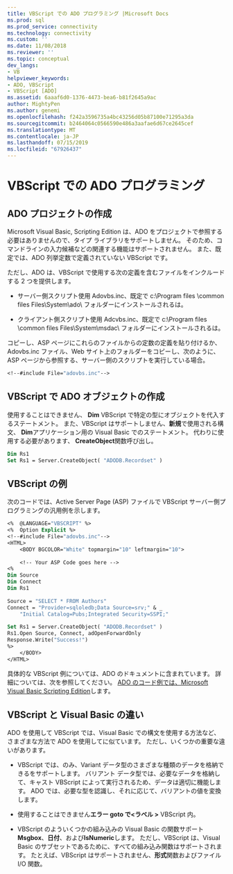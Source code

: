 ```yaml
---
title: VBScript での ADO プログラミング |Microsoft Docs
ms.prod: sql
ms.prod_service: connectivity
ms.technology: connectivity
ms.custom: ''
ms.date: 11/08/2018
ms.reviewer: ''
ms.topic: conceptual
dev_langs:
- VB
helpviewer_keywords:
- ADO, VBScript
- VBScript [ADO]
ms.assetid: 6aaaf6d0-1376-4473-bea6-b81f2645a9ac
author: MightyPen
ms.author: genemi
ms.openlocfilehash: f242a3596735a4bc43256d05b87100e71295a3da
ms.sourcegitcommit: b2464064c0566590e486a3aafae6d67ce2645cef
ms.translationtype: MT
ms.contentlocale: ja-JP
ms.lasthandoff: 07/15/2019
ms.locfileid: "67926437"
---
```

# <a name="vbscript-ado-programming"></a>VBScript での ADO プログラミング
## <a name="creating-an-ado-project"></a>ADO プロジェクトの作成  
 Microsoft Visual Basic, Scripting Edition は、ADO をプロジェクトで参照する必要はありませんので、タイプ ライブラリをサポートしません。 そのため、コマンドラインの入力候補などの関連する機能はサポートされません。 また、既定では、ADO 列挙定数で定義されていない VBScript です。  
  
 ただし、ADO は、VBScript で使用する次の定義を含むファイルをインクルードする 2 つを提供します。  
  
-   サーバー側スクリプト使用 Adovbs.inc、既定で c:\Program files \common files Files\System\ado\ フォルダーにインストールされるは。  
  
-   クライアント側スクリプト使用 Adcvbs.inc、既定で c:\Program files \common files Files\System\msdac\ フォルダーにインストールされるは。  
  
 コピーし、ASP ページにこれらのファイルからの定数の定義を貼り付けるか、Adovbs.inc ファイル、Web サイト上のフォルダーをコピーし、次のように、ASP ページから参照する、サーバー側のスクリプトを実行している場合。  
  
```vb
<!--#include File="adovbs.inc"-->  
```  
  
## <a name="creating-ado-objects-in-vbscript"></a>VBScript で ADO オブジェクトの作成  
 使用することはできません、 **Dim** VBScript で特定の型にオブジェクトを代入するステートメント。 また、VBScript はサポートしません、**新規**で使用される構文、 **Dim**アプリケーション用の Visual Basic でのステートメント。 代わりに使用する必要があります、 **CreateObject**関数呼び出し。  
  
```vb
Dim Rs1  
Set Rs1 = Server.CreateObject( "ADODB.Recordset" )  
```  
  
## <a name="vbscript-examples"></a>VBScript の例  
 次のコードでは、Active Server Page (ASP) ファイルで VBScript サーバー側プログラミングの汎用例を示します。  
  
```vb
<%  @LANGUAGE="VBSCRIPT" %>  
<%  Option Explicit %>  
<!--#include File="adovbs.inc"-->  
<HTML>  
    <BODY BGCOLOR="White" topmargin="10" leftmargin="10">  
  
    <!-- Your ASP Code goes here -->  
<%  
Dim Source  
Dim Connect  
Dim Rs1  
  
Source = "SELECT * FROM Authors"  
Connect = "Provider=sqloledb;Data Source=srv;" & _  
    "Initial Catalog=Pubs;Integrated Security=SSPI;"  
  
Set Rs1 = Server.CreateObject( "ADODB.Recordset" )  
Rs1.Open Source, Connect, adOpenForwardOnly  
Response.Write("Success!")  
%>  
    </BODY>  
</HTML>  
```  
  
 具体的な VBScript 例については、ADO のドキュメントに含まれています。 詳細については、次を参照してください。 [ADO のコード例では、Microsoft Visual Basic Scripting Edition](../../../ado/reference/ado-api/ado-code-examples-vbscript.md)します。  
  
## <a name="differences-between-vbscript-and-visual-basic"></a>VBScript と Visual Basic の違い  
 ADO を使用して VBScript では、Visual Basic での構文を使用する方法など、さまざまな方法で ADO を使用してに似ています。 ただし、いくつかの重要な違いがあります。  
  
-   VBScript では、のみ、Variant データ型のさまざまな種類のデータを格納できるをサポートします。 バリアント データ型では、必要なデータを格納して、キャスト VBScript によって実行されるため、データは適切に機能します。 ADO では、必要な型を認識し、それに応じて、バリアントの値を変換します。  
  
-   使用することはできません**エラー goto で\<ラベル >** VBScript 内。  
  
-   VBScript のよういくつかの組み込みの Visual Basic の関数サポート**Msgbox**、**日付**、および**IsNumeric**します。 ただし、VBScript は、Visual Basic のサブセットであるために、すべての組み込み関数はサポートされます。 たとえば、VBScript はサポートされません、**形式**関数およびファイル I/O 関数。
